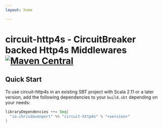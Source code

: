 ```yaml
---
layout: home

---
```


# circuit-http4s - CircuitBreaker backed Http4s Middlewares [![Maven Central](https://maven-badges.herokuapp.com/maven-central/io.chrisdavenport/circuit-http4s_2.12/badge.svg)](https://maven-badges.herokuapp.com/maven-central/io.chrisdavenport/circuit-http4s_2.12)

## Quick Start

To use circuit-http4s in an existing SBT project with Scala 2.11 or a later version, add the following dependencies to your
`build.sbt` depending on your needs:

```scala
libraryDependencies ++= Seq(
  "io.chrisdavenport" %% "circuit-http4s" % "<version>"
)
```